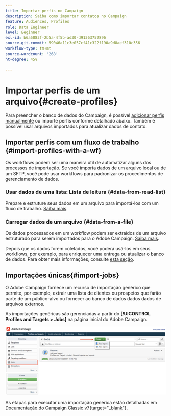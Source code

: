 ```yaml
---
title: Importar perfis no Campaign
description: Saiba como importar contatos no Campaign
feature: Audiences, Profiles
role: Data Engineer
level: Beginner
exl-id: b6a5083f-2b5a-4f5b-ad30-d91363752896
source-git-commit: 59046a11c3e057cf41c322f190a9d8aef310c356
workflow-type: tm+mt
source-wordcount: '268'
ht-degree: 45%

---
```


# Importar perfis de um arquivo{#create-profiles}

Para preencher o banco de dados do Campaign, é possível [adicionar perfis manualmente](create-profiles.md) ou importe perfis conforme detalhado abaixo. Também é possível usar arquivos importados para atualizar dados de contato.

## Importar perfis com um fluxo de trabalho {#import-profiles-with-a-wf}

Os workflows podem ser uma maneira útil de automatizar alguns dos processos de importação. Se você importa dados de um arquivo local ou de um SFTP, você pode usar workflows para padronizar os procedimentos de gerenciamento de dados.

### Usar dados de uma lista: Lista de leitura {#data-from-read-list}

Prepare e estruture seus dados em um arquivo para importá-los com um fluxo de trabalho. [Saiba mais](https://experienceleague.adobe.com/docs/campaign/automation/workflows/wf-activities/targeting-activities/read-list.html).

### Carregar dados de um arquivo {#data-from-a-file}

Os dados processados em um workflow podem ser extraídos de um arquivo estruturado para serem importados para o Adobe Campaign. [Saiba mais](https://experienceleague.adobe.com/docs/campaign/automation/workflows/wf-activities/action-activities/data-loading--file-.html).

Depois que os dados forem coletados, você poderá usá-los em seus workflows, por exemplo, para enriquecer uma entrega ou atualizar o banco de dados. Para obter mais informações, consulte [esta seção](https://experienceleague.adobe.com/docs/campaign/automation/workflows/introduction/use-workflow-data.html).

## Importações únicas{#import-jobs}

O Adobe Campaign fornece um recurso de importação genérico que permite, por exemplo, extrair uma lista de clientes ou prospetos que farão parte de um público-alvo ou fornecer ao banco de dados dados dados de arquivos externos.

As importações genéricas são gerenciadas a partir do **[!UICONTROL Profiles and Targets > Jobs]** na página inicial do Adobe Campaign.

![](assets/new-import-job.png)

As etapas para executar uma importação genérica estão detalhadas em [Documentação do Campaign Classic v7](https://experienceleague.adobe.com/docs/campaign-classic/using/getting-started/importing-and-exporting-data/generic-imports-exports/about-generic-imports-exports.html?lang=pt-BR){target=&quot;_blank&quot;}.

